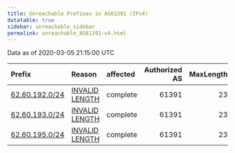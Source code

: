 ```yaml
---
title: Unreachable Prefixes in AS61391 (IPv4)
datatable: true
sidebar: unreachable_sidebar
permalink: unreachable_AS61391-v4.html
---
```


Data as of 2020-03-05 21:15:00 UTC


<div class="datatable-begin"></div>

| Prefix                                                 | Reason                                                                                                   | affected   |   Authorized AS |   MaxLength | Anchor                                         |   unreachable /24s |
|:-------------------------------------------------------|:---------------------------------------------------------------------------------------------------------|:-----------|----------------:|------------:|:-----------------------------------------------|-------------------:|
| [62.60.192.0/24](https://stat.ripe.net/62.60.192.0/24) | [INVALID LENGTH](https://rpki-validator.ripe.net/announcement-preview?asn=AS61391&prefix=62.60.192.0/24) | complete   |           61391 |          23 | [RIPE](unreachable_RIPE_NCC_RPKI_Root-v4.html) |                  1 |
| [62.60.193.0/24](https://stat.ripe.net/62.60.193.0/24) | [INVALID LENGTH](https://rpki-validator.ripe.net/announcement-preview?asn=AS61391&prefix=62.60.193.0/24) | complete   |           61391 |          23 | [RIPE](unreachable_RIPE_NCC_RPKI_Root-v4.html) |                  1 |
| [62.60.195.0/24](https://stat.ripe.net/62.60.195.0/24) | [INVALID LENGTH](https://rpki-validator.ripe.net/announcement-preview?asn=AS61391&prefix=62.60.195.0/24) | complete   |           61391 |          23 | [RIPE](unreachable_RIPE_NCC_RPKI_Root-v4.html) |                  1 |

<div class="datatable-end"></div>